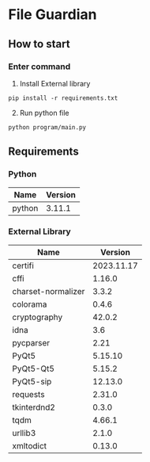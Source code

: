 # File Guardian
## How to start
### Enter command
1. Install External library
```
pip install -r requirements.txt
```
2. Run python file
```
python program/main.py
```
## Requirements
### Python
| Name | Version |
|-------------|-------------|
| python | 3.11.1 |
### External Library
| Name | Version |
|-------------|-------------|
| certifi | 2023.11.17  |
| cffi | 1.16.0 |
| charset-normalizer | 3.3.2 |
| colorama | 0.4.6 |
| cryptography | 42.0.2 |
| idna | 3.6 |
| pycparser | 2.21 |
| PyQt5 | 5.15.10 |
| PyQt5-Qt5 | 5.15.2 |
| PyQt5-sip | 12.13.0 |
| requests | 2.31.0 |
| tkinterdnd2 | 0.3.0 |
| tqdm | 4.66.1 |
| urllib3 | 2.1.0 |
| xmltodict | 0.13.0 |



